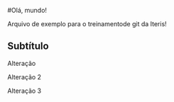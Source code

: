 #Olá, mundo!

Arquivo de exemplo para o treinamentode git da Iteris!

## Subtítulo

Alteração

Alteração 2

Alteração 3
